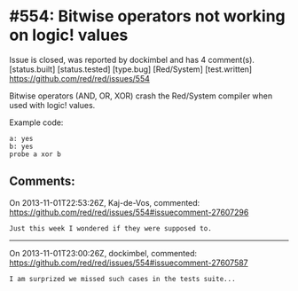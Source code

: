 
#554: Bitwise operators not working on logic! values
================================================================================
Issue is closed, was reported by dockimbel and has 4 comment(s).
[status.built] [status.tested] [type.bug] [Red/System] [test.written]
<https://github.com/red/red/issues/554>

Bitwise operators (AND, OR, XOR) crash the Red/System compiler when used with logic! values.

Example code:

```
a: yes
b: yes
probe a xor b
```



Comments:
--------------------------------------------------------------------------------

On 2013-11-01T22:53:26Z, Kaj-de-Vos, commented:
<https://github.com/red/red/issues/554#issuecomment-27607296>

    Just this week I wondered if they were supposed to.

--------------------------------------------------------------------------------

On 2013-11-01T23:00:26Z, dockimbel, commented:
<https://github.com/red/red/issues/554#issuecomment-27607587>

    I am surprized we missed such cases in the tests suite...


